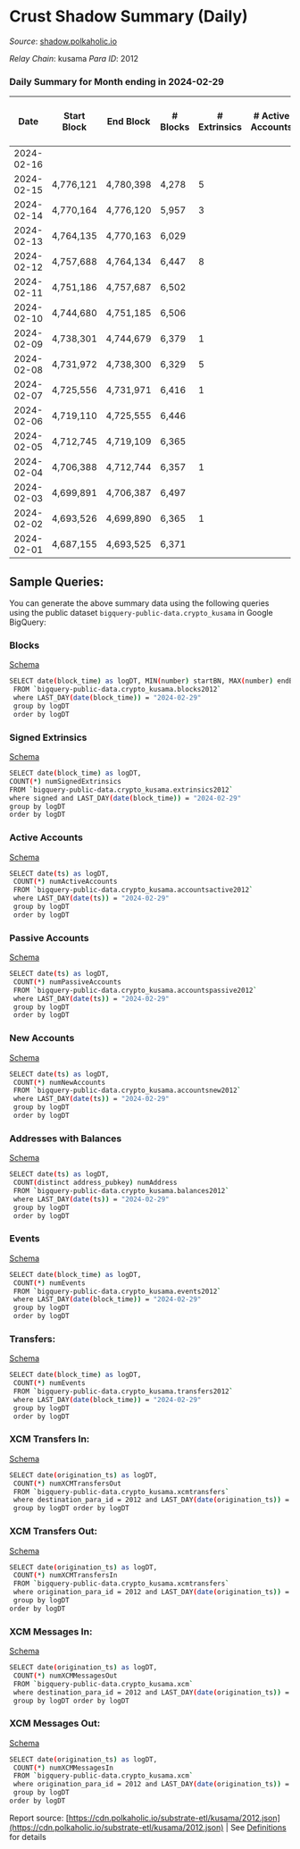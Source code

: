 # Crust Shadow Summary (Daily)

_Source_: [shadow.polkaholic.io](https://shadow.polkaholic.io)

*Relay Chain*: kusama
*Para ID*: 2012



### Daily Summary for Month ending in 2024-02-29


| Date    | Start Block | End Block | # Blocks | # Extrinsics | # Active Accounts | # Passive Accounts | # New Accounts | # Addresses | # Events  | # Transfers ($USD) | # XCM Transfers In ($USD) | # XCM Transfers Out ($USD) | # XCM In | # XCM Out | Issues |
|---------|-------------|-----------|----------|--------------|-------------------|--------------------|----------------|-------------|-----------|--------------------|---------------------------|----------------------------|----------|-----------|--------|
| 2024-02-16 |  |  |  |  |  |  |  |  |  |   |   |   |  |  |  |
| 2024-02-15 | 4,776,121 | 4,780,398 | 4,278 | 5 |  |  |  | 3,254 | 8,599 | 5 ($39.62) |   |   |  |  |  |
| 2024-02-14 | 4,770,164 | 4,776,120 | 5,957 | 3 |  |  |  | 3,254 | 11,943 | 3 ($71.58) |   |   |  |  |  |
| 2024-02-13 | 4,764,135 | 4,770,163 | 6,029 |  |  |  |  | 3,254 | 12,060 |   |   |   |  |  |  |
| 2024-02-12 | 4,757,688 | 4,764,134 | 6,447 | 8 |  |  |  | 3,254 | 12,960 | 6 ($125.03) |   |   |  |  |  |
| 2024-02-11 | 4,751,186 | 4,757,687 | 6,502 |  |  |  |  | 3,254 | 13,007 |   |   |   |  |  |  |
| 2024-02-10 | 4,744,680 | 4,751,185 | 6,506 |  |  |  |  | 3,254 | 13,014 |   |   |   |  |  |  |
| 2024-02-09 | 4,738,301 | 4,744,679 | 6,379 | 1 |  |  |  | 3,254 | 12,766 |   |   |   |  |  |  |
| 2024-02-08 | 4,731,972 | 4,738,300 | 6,329 | 5 |  |  |  | 3,254 | 12,710 | 5 ($327.11) |   |   |  |  |  |
| 2024-02-07 | 4,725,556 | 4,731,971 | 6,416 | 1 |  |  |  | 3,254 | 12,841 | 1 ($6.99) |   |   |  |  |  |
| 2024-02-06 | 4,719,110 | 4,725,555 | 6,446 |  |  |  |  | 3,254 | 12,894 |   |   |   |  |  |  |
| 2024-02-05 | 4,712,745 | 4,719,109 | 6,365 |  |  |  |  | 3,254 | 12,731 |   |   |   |  |  |  |
| 2024-02-04 | 4,706,388 | 4,712,744 | 6,357 | 1 |  |  |  | 3,254 | 12,724 | 1 ($1,107.11) |   |   |  |  |  |
| 2024-02-03 | 4,699,891 | 4,706,387 | 6,497 |  |  |  |  | 3,254 | 12,996 |   |   |   |  |  |  |
| 2024-02-02 | 4,693,526 | 4,699,890 | 6,365 | 1 |  |  |  | 3,254 | 12,742 | 1 ($3.61) |   | 1 ($3.61) |  | 1 |  |
| 2024-02-01 | 4,687,155 | 4,693,525 | 6,371 |  |  |  |  | 3,254 | 12,744 |   |   |   |  |  |  |

## Sample Queries:
You can generate the above summary data using the following queries using the public dataset `bigquery-public-data.crypto_kusama` in Google BigQuery:


### Blocks 

[Schema](https://github.com/colorfulnotion/substrate-etl/blob/main/schema/blocks.json)

```bash
SELECT date(block_time) as logDT, MIN(number) startBN, MAX(number) endBN, COUNT(*) numBlocks 
 FROM `bigquery-public-data.crypto_kusama.blocks2012`  
 where LAST_DAY(date(block_time)) = "2024-02-29" 
 group by logDT 
 order by logDT
```

### Signed Extrinsics 

[Schema](https://github.com/colorfulnotion/substrate-etl/blob/main/schema/extrinsics.json)

```bash
SELECT date(block_time) as logDT, 
COUNT(*) numSignedExtrinsics 
FROM `bigquery-public-data.crypto_kusama.extrinsics2012`  
where signed and LAST_DAY(date(block_time)) = "2024-02-29" 
group by logDT 
order by logDT
```

### Active Accounts 

[Schema](https://github.com/colorfulnotion/substrate-etl/blob/main/schema/accountsactive.json)

```bash
SELECT date(ts) as logDT, 
 COUNT(*) numActiveAccounts 
 FROM `bigquery-public-data.crypto_kusama.accountsactive2012` 
 where LAST_DAY(date(ts)) = "2024-02-29" 
 group by logDT 
 order by logDT
```

### Passive Accounts 

[Schema](https://github.com/colorfulnotion/substrate-etl/blob/main/schema/accountspassive.json)

```bash
SELECT date(ts) as logDT, 
 COUNT(*) numPassiveAccounts 
 FROM `bigquery-public-data.crypto_kusama.accountspassive2012` 
 where LAST_DAY(date(ts)) = "2024-02-29" 
 group by logDT 
 order by logDT
```

### New Accounts 

[Schema](https://github.com/colorfulnotion/substrate-etl/blob/main/schema/accountsnew.json)

```bash
SELECT date(ts) as logDT, 
 COUNT(*) numNewAccounts 
 FROM `bigquery-public-data.crypto_kusama.accountsnew2012` 
 where LAST_DAY(date(ts)) = "2024-02-29" 
 group by logDT
 order by logDT
```

### Addresses with Balances 

[Schema](https://github.com/colorfulnotion/substrate-etl/blob/main/schema/balances.json)

```bash
SELECT date(ts) as logDT,
 COUNT(distinct address_pubkey) numAddress 
 FROM `bigquery-public-data.crypto_kusama.balances2012` 
 where LAST_DAY(date(ts)) = "2024-02-29" 
 group by logDT 
 order by logDT
```

### Events 

[Schema](https://github.com/colorfulnotion/substrate-etl/blob/main/schema/events.json)

```bash
SELECT date(block_time) as logDT, 
 COUNT(*) numEvents 
 FROM `bigquery-public-data.crypto_kusama.events2012` 
 where LAST_DAY(date(block_time)) = "2024-02-29" 
 group by logDT 
 order by logDT
```

### Transfers:

[Schema](https://github.com/colorfulnotion/substrate-etl/blob/main/schema/transfers.json)

```bash
SELECT date(block_time) as logDT, 
 COUNT(*) numEvents 
 FROM `bigquery-public-data.crypto_kusama.transfers2012` 
 where LAST_DAY(date(block_time)) = "2024-02-29" 
 group by logDT 
 order by logDT
```

### XCM Transfers In: 

[Schema](https://github.com/colorfulnotion/substrate-etl/blob/main/schema/xcmtransfers.json)

```bash
SELECT date(origination_ts) as logDT, 
 COUNT(*) numXCMTransfersOut 
 FROM `bigquery-public-data.crypto_kusama.xcmtransfers` 
 where destination_para_id = 2012 and LAST_DAY(date(origination_ts)) = "2024-02-29" 
 group by logDT order by logDT
```

### XCM Transfers Out: 

[Schema](https://github.com/colorfulnotion/substrate-etl/blob/main/schema/xcmtransfers.json)

```bash
SELECT date(origination_ts) as logDT, 
 COUNT(*) numXCMTransfersIn 
 FROM `bigquery-public-data.crypto_kusama.xcmtransfers` 
 where origination_para_id = 2012 and LAST_DAY(date(origination_ts)) = "2024-02-29" 
 group by logDT 
order by logDT
```

### XCM Messages In: 

[Schema](https://github.com/colorfulnotion/substrate-etl/blob/main/schema/xcm.json)

```bash
SELECT date(origination_ts) as logDT, 
 COUNT(*) numXCMMessagesOut 
 FROM `bigquery-public-data.crypto_kusama.xcm` 
 where destination_para_id = 2012 and LAST_DAY(date(origination_ts)) = "2024-02-29" 
 group by logDT order by logDT
```

### XCM Messages Out: 

[Schema](https://github.com/colorfulnotion/substrate-etl/blob/main/schema/xcm.json)

```bash
SELECT date(origination_ts) as logDT, 
 COUNT(*) numXCMMessagesIn 
 FROM `bigquery-public-data.crypto_kusama.xcm` 
 where origination_para_id = 2012 and LAST_DAY(date(origination_ts)) = "2024-02-29" 
 group by logDT 
order by logDT
```


Report source: [https://cdn.polkaholic.io/substrate-etl/kusama/2012.json](https://cdn.polkaholic.io/substrate-etl/kusama/2012.json) | See [Definitions](/DEFINITIONS.md) for details

